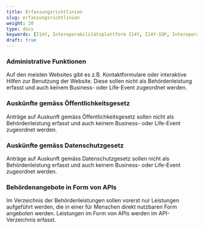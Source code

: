 ```yaml
---
title: Erfassungsrichtlinien
slug: erfassungsrichtlinien
weight: 20
type: docs
keywords: [I14Y, Interoperabilitätsplattform I14Y, I14Y-IOP, Interoperabilität, Behördenleistung, öffentliche Dienstleistung, One Stop Government, Geschäftssituation, Lebenslage, Business Event, Life Event, Customer Journey, Website, Portal, Webapp, App, Mobile App, Applikation, Verzeichnis, Schweiz]
draft: true
---
```


### Administrative Funktionen

Auf den meisten Websites gibt es z.B. Kontaktformulare oder interaktive Hilfen zur Benutzung der Website. Diese sollen nicht als Behördenleistung erfasst und auch keinem Business- oder Life-Event zugeordnet werden.

### Auskünfte gemäss Öffentlichkeitsgesetz

Anträge auf Auskunft gemäss Öffentlichkeitsgesetz sollen nicht als Behördenleistung erfasst und auch keinem Business- oder Life-Event zugeordnet werden.

### Auskünfte gemäss Datenschutzgesetz

Anträge auf Auskunft gemäss Datenschutzgesetz sollen nicht als Behördenleistung erfasst und auch keinem Business- oder Life-Event zugeordnet werden.

### Behördenangebote in Form von APIs

Im Verzeichnis der Behördenleistungen sollen vorerst nur Leistungen aufgeführt werden, die in einer für Menschen direkt nutzbaren Form angeboten werden. Leistungen im Form von APIs werden im API-Verzeichnis erfasst.
